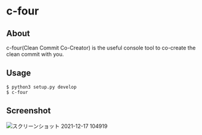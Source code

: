 # c-four
## About
c-four(Clean Commit Co-Creator) is the useful console tool to co-create the clean commit with you.
## Usage

```
$ python3 setup.py develop
$ c-four
```
## Screenshot
![スクリーンショット 2021-12-17 104919](https://user-images.githubusercontent.com/49778469/147656662-bf9be538-267c-43f2-8041-7e1490c0c777.png)

